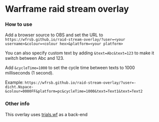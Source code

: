 # Warframe raid stream overlay

### How to use

Add a browser source to OBS and set the URL to `https://wfrsb.github.io/raid-stream-overlay/?user=<your username>&colour=<colour hex>&platform=<your platform>`

You can also specify custom text by adding `&text=Abc&text=123` to make it switch between Abc and 123.

Add `&cycleTime=1000` to set the cycle time between texts to 1000 milliseconds (1 second).

Example: `https://wfrsb.github.io/raid-stream-overlay/?user=-dicht.Nspace-&colour=0000FF&platform=pc&cycleTime=1000&text=Text1&text=Text2`

### Other info

This overlay uses [trials.wf](https://trials.wf/) as a back-end
